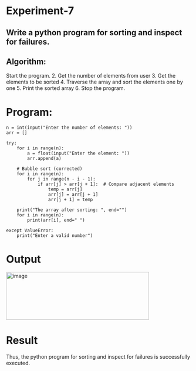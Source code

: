 # Experiment-7
## Write a python program for sorting and inspect for failures. 
## Algorithm:
Start the program.
2. Get the number of elements from user
3. Get the elements to be sorted
4. Traverse the array and sort the elements one by one
5. Print the sorted array
6. Stop the program. 
# Program:
```
n = int(input("Enter the number of elements: "))
arr = []

try:
    for i in range(n):
        a = float(input("Enter the element: "))
        arr.append(a)

    # Bubble sort (corrected)
    for i in range(n):
        for j in range(n - i - 1):
            if arr[j] > arr[j + 1]:  # Compare adjacent elements
                temp = arr[j]
                arr[j] = arr[j + 1]
                arr[j + 1] = temp

    print("The array after sorting: ", end="")
    for i in range(n):
        print(arr[i], end=" ")

except ValueError:
    print("Enter a valid number")
```

# Output
<img width="389" height="130" alt="image" src="https://github.com/user-attachments/assets/ce09eb41-3b27-488c-a3a8-57d46a62aad4" />


# Result
Thus, the python program for sorting and inspect for failures is successfully executed. 
